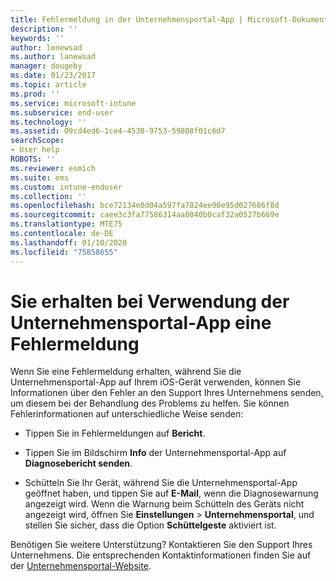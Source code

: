 ```yaml
---
title: Fehlermeldung in der Unternehmensportal-App | Microsoft-Dokumentation
description: ''
keywords: ''
author: lenewsad
ms.author: lanewsad
manager: dougeby
ms.date: 01/23/2017
ms.topic: article
ms.prod: ''
ms.service: microsoft-intune
ms.subservice: end-user
ms.technology: ''
ms.assetid: 09cd4ed6-1ce4-4530-9753-59808f01c6d7
searchScope:
- User help
ROBOTS: ''
ms.reviewer: esmich
ms.suite: ems
ms.custom: intune-enduser
ms.collection: ''
ms.openlocfilehash: bce72134e0d04a597fa7824ee90e95d027686f8d
ms.sourcegitcommit: caee3c3fa77586314aa8040b0caf32a0527b669e
ms.translationtype: MTE75
ms.contentlocale: de-DE
ms.lasthandoff: 01/10/2020
ms.locfileid: "75858655"
---
```

# <a name="you-get-an-error-while-using-the-company-portal-app"></a>Sie erhalten bei Verwendung der Unternehmensportal-App eine Fehlermeldung

Wenn Sie eine Fehlermeldung erhalten, während Sie die Unternehmensportal-App auf Ihrem iOS-Gerät verwenden, können Sie Informationen über den Fehler an den Support Ihres Unternehmens senden, um diesem bei der Behandlung des Problems zu helfen. Sie können Fehlerinformationen auf unterschiedliche Weise senden:

- Tippen Sie in Fehlermeldungen auf **Bericht**.

- Tippen Sie im Bildschirm **Info** der Unternehmensportal-App auf **Diagnosebericht senden**.

- Schütteln Sie Ihr Gerät, während Sie die Unternehmensportal-App geöffnet haben, und tippen Sie auf **E-Mail**, wenn die Diagnosewarnung angezeigt wird. Wenn die Warnung beim Schütteln des Geräts nicht angezeigt wird, öffnen Sie **Einstellungen** > **Unternehmensportal**, und stellen Sie sicher, dass die Option **Schüttelgeste** aktiviert ist.

Benötigen Sie weitere Unterstützung? Kontaktieren Sie den Support Ihres Unternehmens. Die entsprechenden Kontaktinformationen finden Sie auf der [Unternehmensportal-Website](https://go.microsoft.com/fwlink/?linkid=2010980).
